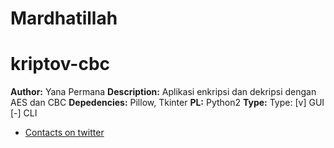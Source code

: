 # Mardhatillah
# kriptov-cbc
**Author:** Yana Permana
**Description:** Aplikasi enkripsi dan dekripsi dengan AES dan CBC
**Depedencies:** Pillow, Tkinter
**PL:** Python2
**Type:** Type: [v] GUI [-] CLI

* [Contacts on twitter](https://twitter.com/yansen1204)
